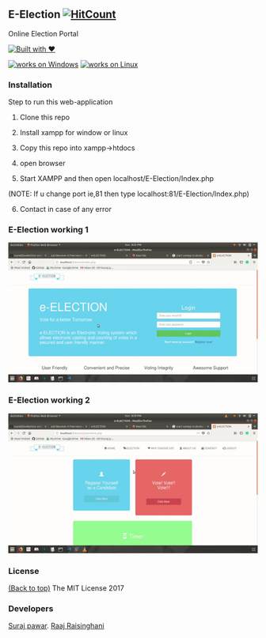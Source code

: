 ## E-Election  [![HitCount](http://hits.dwyl.io/ssp4all/E-Election.svg)](http://hits.dwyl.io/ssp4all/E-Election)

Online Election Portal

[![Built with ❤](https://forthebadge.com/images/badges/built-with-love.svg)](https://forthebadge.com/#)

[![works on Windows](https://img.shields.io/badge/works%20on-Windows-blue.svg)](http://shields.io/#your-badge)
[![works on Linux](https://img.shields.io/badge/works%20on-Linux-green.svg)](http://shields.io/#your-badge)

### Installation

Step to run this web-application

1. Clone this repo

2. Install xampp for window or linux

3. Copy this repo into  xampp->htdocs

4. open browser

5. Start XAMPP and then open localhost/E-Election/Index.php

(NOTE: If u change port ie,81 then type localhost:81/E-Election/Index.php)

6. Contact in case of any error

### E-Election working 1
![Working on localhost](election-1.gif)

### E-Election working 2
![Working on localhost](election-2.gif)


### License

[(Back to top)](#installation)
The MIT License 2017 

### Developers

[Suraj pawar](https://github.com/ssp4all).
[Raaj Raisinghani](https://github.com/raajr10)
